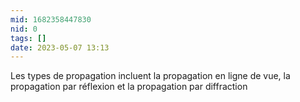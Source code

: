 ```yaml
---
mid: 1682358447830
nid: 0
tags: []
date: 2023-05-07 13:13
---
```



Les types de propagation incluent la propagation en ligne de vue, la propagation par réflexion et la propagation par diffraction